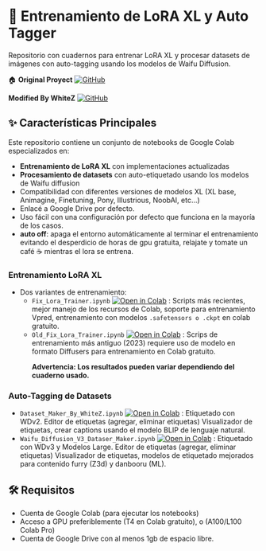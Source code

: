 # 🚀 Entrenamiento de LoRA XL y Auto Tagger
Repositorio con cuadernos para entrenar LoRA XL y procesar datasets de imágenes con auto-tagging usando los modelos de Waifu Diffusion.

🏠 **Original Proyect** [![GitHub](https://raw.githubusercontent.com/hollowstrawberry/kohya-colab/main/assets/github.svg)](https://github.com/hollowstrawberry/kohya-colab) <p>
**Modified By WhiteZ** [![GitHub](https://raw.githubusercontent.com/hollowstrawberry/kohya-colab/main/assets/github.svg)](https://github.com/gwhitez/Lora-Trainer-XL) <p>

## ✨ Características Principales

Este repositorio contiene un conjunto de notebooks de Google Colab especializados en:
- **Entrenamiento de LoRA XL** con implementaciones actualizadas
- **Procesamiento de datasets** con auto-etiquetado usando los modelos de Waifu diffusion
- Compatibilidad con diferentes versiones de modelos XL (XL base, Animagine, Finetuning, Pony, Illustrious, NoobAI, etc...)
- Enlacé a Google Drive por defecto.
- Uso fácil con una configuración por defecto que funciona en la mayoría de los casos.
- **auto off**: apaga el entorno automáticamente al terminar el entrenamiento evitando el desperdicio de horas de gpu gratuita, relajate y tomate un café ☕ mientras el lora se entrena.

### Entrenamiento LoRA XL
- Dos variantes de entrenamiento:
  - `Fix_Lora_Trainer.ipynb`  [![Open in Colab](https://raw.githubusercontent.com/hollowstrawberry/kohya-colab/main/assets/colab-badge.svg)](https://colab.research.google.com/github/gwhitez/Lora-Trainer-XL/blob/main/Fix_Lora_Trainer_XL.ipynb) : Scripts más recientes, mejor manejo de los recursos de Colab, soporte para entrenamiento Vpred, entrenamiento con modelos `.safetensors o .ckpt` en colab gratuito.
  - `Old_Fix_Lora_Trainer.ipynb`  [![Open in Colab](https://raw.githubusercontent.com/hollowstrawberry/kohya-colab/main/assets/colab-badge.svg)](https://colab.research.google.com/github/gwhitez/Lora-Trainer-XL/blob/main/Old_Fix_Lora_Trainer_XL.ipynb) : Scrips de entrenamiento más antiguo (2023) requiere uso de modelo en formato Diffusers para entrenamiento en Colab gratuito. <p>
  **Advertencia: Los resultados pueden variar dependiendo del cuaderno usado.** 

### Auto-Tagging de Datasets
- `Dataset_Maker_By_WhiteZ.ipynb` [![Open in Colab](https://raw.githubusercontent.com/hollowstrawberry/kohya-colab/main/assets/colab-badge.svg)](https://colab.research.google.com/github/gwhitez/Lora-Trainer-XL/blob/main/Dataset_Maker_By_WhiteZ.ipynb) : Etiquetado con WDv2. Editor de etiquetas (agregar, eliminar etiquetas) Visualizador de etiquetas, crear captions usando el modelo BLIP de lenguaje natural.
- `Waifu_Diffusion_V3_Dataser_Maker.ipynb`  [![Open in Colab](https://raw.githubusercontent.com/hollowstrawberry/kohya-colab/main/assets/colab-badge.svg)](https://colab.research.google.com/github/gwhitez/Lora-Trainer-XL/blob/main/Waifu_Diffusion_V3_Dataser_Maker.ipynb) : Etiquetado con WDv3 y Modelos Large. Editor de etiquetas (agregar, eliminar etiquetas) Visualizador de etiquetas, modelos de etiquetado mejorados para contenido furry (Z3d) y danbooru (ML).


## 🛠 Requisitos

- Cuenta de Google Colab (para ejecutar los notebooks)
- Acceso a GPU preferiblemente (T4 en Colab gratuito), o (A100/L100 Colab Pro)
- Cuenta de Google Drive con al menos 1gb de espacio libre.

